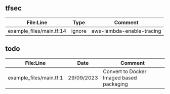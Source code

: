 ## tfsec
|File:Line|Type|Comment|
|---|---|---|
| example_files/main.tf:14 |ignore|aws-lambda-enable-tracing|
## todo
|File:Line|Date|Comment|
|---|---|---|
| example_files/main.tf:1 |29/09/2023|Convert to Docker Imaged based packaging|
